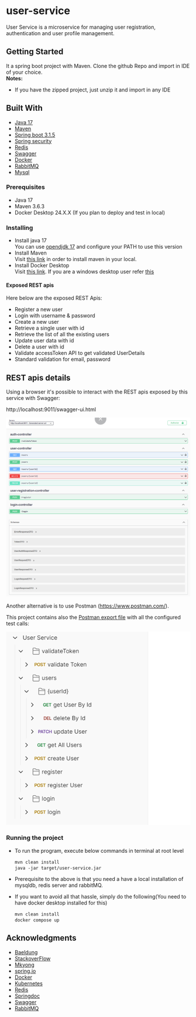 # user-service
User Service is a microservice for managing user registration, authentication and user profile management.

## Getting Started
It a spring boot project with Maven.
Clone the github Repo and import in IDE of your choice. \
**Notes:**
- If you have the zipped project, just unzip it and import in any IDE

## Built With
* [Java 17](https://openjdk.org/projects/jdk/17/)
* [Maven](https://maven.apache.org/)
* [Spring boot 3.1.5](https://spring.io/projects/spring-boot)
* [Spring security](https://spring.io/projects/spring-security)
* [Redis](https://redis.io)
* [Swagger](https://swagger.io/)
* [Docker](https://docs.docker.com/)
* [RabbitMQ](https://www.rabbitmq.com/)
* [Mysql](https://www.mysql.com/)

### Prerequisites
- Java 17
- Maven 3.6.3
- Docker Desktop 24.X.X (If you plan to deploy and test in local)

### Installing
- Install java 17 \
  You can use [opendjdk 17](https://download.java.net/openjdk/jdk17/ri/openjdk-17+35_windows-x64_bin.zip) and configure your PATH to use this version
- Install Maven \
  Visit [this link](https://maven.apache.org/install.html) in order to install maven in your local.
- Install Docker Desktop \
  Visit [this link](https://docs.docker.com/desktop/install/mac-install/). If you are a windows desktop user refer [this](https://docs.docker.com/desktop/install/windows-install/)
  
#### Exposed REST apis
Here below are the exposed REST Apis:

* Register a new user 
* Login with username & password
* Create a new user
* Retrieve a single user with id
* Retrieve the list of all the existing users
* Update user data with id
* Delete a user with id
* Validate accessToken API to get validated UserDetails
* Standard validation for email, password

## REST apis details
Using a browser it's possible to interact with the REST apis exposed by this service with Swagger:

http://localhost:9011/swagger-ui.html

![Swagger](https://github.com/nrpndr/user-service/blob/main/swagger-ui.png "Swagger interface")

Another alternative is to use Postman (https://www.postman.com/).

This project contains also the [Postman export file](https://github.com/nrpndr/user-service/blob/main/UserService.postman_collection.json) with all the configured test calls:

![Postman](https://github.com/nrpndr/user-service/blob/main/postman-ui.png "Postman Collection")

### Running the project
- To run the program, execute below commands in terminal at root level
    
    ```
    mvn clean install
    java -jar target/user-service.jar
    ```
- Prerequisite to the above is that you need a have a local installation of mysqldb, redis server and rabbitMQ.
- If you want to avoid all that hassle, simply do the following(You need to have docker desktop installed for this)
	
    ```
    mvn clean install
    docker compose up
    ```


## Acknowledgments
- [Baeldung](https://www.baeldung.com)
- [StackoverFlow](https://stackoverflow.com/)
- [Mkyong](https://mkyong.com/)
- [spring.io](https://spring.io/)
- [Docker](https://docs.docker.com/)
- [Kubernetes](https://kubernetes.io/)
- [Redis](https://redis.io/)
- [Springdoc](https://springdoc.org/)
- [Swagger](https://swagger.io/)
- [RabbitMQ](https://www.rabbitmq.com/)
